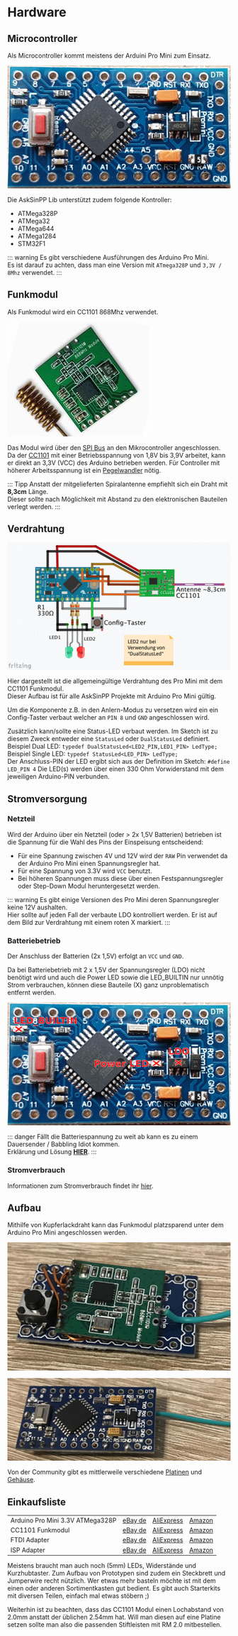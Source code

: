 # Hardware

## Microcontroller

Als Microcontroller kommt meistens der Arduini Pro Mini zum Einsatz.

![Arduino Pro Mini](./images/arduino-pro-mini.jpg)

Die AskSinPP Lib unterstützt zudem folgende Kontroller: 
* ATMega328P
* ATMega32
* ATMega644
* ATMega1284
* STM32F1

::: warning
Es gibt verschiedene Ausführungen des Arduino Pro Mini.  
Es ist darauf zu achten, dass man eine Version mit `ATmega328P` und `3,3V / 8Mhz` verwendet.
:::

## Funkmodul

Als Funkmodul wird ein CC1101 868Mhz verwendet.  

![CC1101](./images/cc1101.jpg)

Das Modul wird über den [SPI Bus](https://de.wikipedia.org/wiki/Serial_Peripheral_Interface) 
an den Mikrocontroller angeschlossen.  
Da der [CC1101](http://www.ti.com/lit/ds/symlink/cc1101.pdf) 
mit einer Betriebsspannung von 1,8V bis 3,9V arbeitet, kann er direkt an 3,3V (VCC) des Arduino betrieben werden. Für Controller
mit höherer Arbeitsspannung ist ein [Pegelwandler](https://de.wikipedia.org/wiki/Pegelumsetzer) nötig.

::: Tipp
Anstatt der mitgelieferten Spiralantenne empfiehlt sich ein Draht mit **8,3cm** Länge.  
Dieser sollte nach Möglichkeit mit Abstand zu den elektronischen Bauteilen verlegt werden.
:::

## Verdrahtung

![Allgemeingültige Verdrahtung Arduino Pro Mini und CC1101](./images/wiring_arduino_cc1101.png)

Hier dargestellt ist die allgemeingültige Verdrahtung des Pro Mini mit dem CC1101 Funkmodul.  
Dieser Aufbau ist für alle AskSinPP Projekte mit Arduino Pro Mini gültig.  

Um die Komponente z.B. in den Anlern-Modus zu versetzen wird ein ein Config-Taster verbaut 
welcher an `PIN 8` und `GND` angeschlossen wird.  

Zusätzlich kann/sollte eine Status-LED verbaut werden. 
Im Sketch ist zu diesem Zweck entweder eine `StatusLed` oder `DualStatusLed` definiert.  
Beispiel Dual LED: `typedef DualStatusLed<LED2_PIN,LED1_PIN> LedType;`  
Beispiel Single LED: `typedef StatusLed<LED_PIN> LedType;`  
Der Anschluss-PIN der LED ergibt sich aus der Definition im Sketch:
`#define LED_PIN 4`
Die LED(s) werden über einen 330 Ohm Vorwiderstand mit dem jeweiligen Arduino-PIN verbunden.

## Stromversorgung

### Netzteil

Wird der Arduino über ein Netzteil (oder > 2x 1,5V Batterien) betrieben ist die Spannung für die Wahl des Pins der Einspeisung entscheidend:

* Für eine Spannung zwischen 4V und 12V wird der `RAW` Pin verwendet da der Arduino Pro Mini 
  einen Spannungsregler hat.  
* Für eine Spannung von 3.3V wird `VCC` benutzt.
* Bei höheren Spannungen muss diese über einen Festspannungsregler oder Step-Down Modul heruntergesetzt werden.

::: warning
Es gibt einige Versionen des Pro Mini deren Spannungsregler keine 12V aushalten.  
Hier sollte auf jeden Fall der verbaute LDO kontrolliert werden. 
Er ist auf dem Bild zur Verdrahtung mit einem roten X markiert.
:::

### Batteriebetrieb

Der Anschluss der Batterien (2x 1,5V) erfolgt an `VCC` und `GND`.

Da bei Batteriebetrieb mit 2 x 1,5V der Spannungsregler (LDO) nicht benötigt wird und auch die Power LED sowie die LED_BUILTIN nur unnötig Strom verbrauchen, können diese Bauteile (X) ganz unproblematisch entfernt werden.

![Arduino Pro Mini Bauteilkennzeichung](./images/arduino-pro-mini-removed-parts.jpg)

::: danger
Fällt die Batteriespannung zu weit ab kann es zu einem Dauersender / Babbling Idiot kommen.  
Erklärung und Lösung **[HIER](/Grundlagen/FAQ/babbling_idiot.html)**.
:::

### Stromverbrauch

Informationen zum Stromverbrauch findet ihr [hier](https://github.com/TomMajor/AskSinPP_Examples/tree/master/Info/Ruhestrom).

## Aufbau

Mithilfe von Kupferlackdraht kann das Funkmodul platzsparend unter dem Arduino Pro Mini angeschlossen werden.

![CC1101 mit Kupferlackdraht am Arduino Pro Mini](./images/arduino_cc1101_bottom.jpg)

![Arduino Pro Mini von oben](./images/arduino_cc1101_top.jpg)


Von der Community gibt es mittlerweile verschiedene [Platinen](/Platinen/) und [Gehäuse](/Gehaeuse/).


## Einkaufsliste

|  |  |  |  |
|--|--|--|--|
| Arduino Pro Mini 3.3V ATMega328P | [eBay de](https://www.ebay.de/itm/Pro-Mini-3-3V-8Mhz-Arduino-komp-Board-Stromsparend/253093645576) | [AliExpress](https://de.aliexpress.com/item/Free-Shipping-1pcs-pro-mini-atmega328-Pro-Mini-328-Mini-ATMEGA328-3-3V-8MHz-for-Arduino/32342672626.html) | [Amazon](https://www.amazon.de/Entwicklerboard-Mikrocontroller-Christians-Technik-Shop/dp/B018Y2JGDC) |
| CC1101 Funkmodul | [eBay de](https://www.ebay.de/itm/CC1101-868-MHz-Wireless-Funk-Modul-Transciever-FHEM-CUL-Arduino-Raspberry-Pi/253070164822) | [AliExpress](https://de.aliexpress.com/item/CC1101-868-mhz-Modul-FHEM-CUL-Transceiver-Wireless-F-r-Raspberry-Pi-Z07-Drop-schiff/32859345379.html) | [Amazon](https://www.amazon.de/ILS-CC1101-868MHz-Transceiver-Wake-Radio/dp/B0769D91H2) |
| FTDI Adapter | [eBay de](https://www.ebay.de/itm/FT232RL-3-3V-5-5V-FTDI-USB-to-TTL-Serial-Adapter-Module-Arduino-Mini-Port/222998080320) | [AliExpress](https://de.aliexpress.com/item/High-Quality-FT232RL-FT232-FTDI-USB-3-3V-5-5V-to-TTL-Serial-Adapter-Module-Mini/32826575637.html) | [Amazon](https://www.amazon.de/AZDelivery-Adapter-FT232RL-Serial-gratis/dp/B01N9RZK6I) |
| ISP Adapter | [eBay de](https://www.ebay.de/itm/USBASP-USBISP-AVR-51-Programmer-Adapter-mit-10-Pin-Kabel-ATMega-ATTiny-ATMEGA128/153318188378) | [AliExpress](https://de.aliexpress.com/item/1LOT-New-USBASP-USBISP-AVR-Programmer-USB-ISP-USB-ASP-ATMEGA8-ATMEGA128-Support-Win7-64/32724669918.html) | [Amazon](https://www.amazon.de/USBasp-Programmiergerät-inkl-Programmer-Arduino/dp/B01CPZ52MI/) | 

Meistens braucht man auch noch (5mm) LEDs, Widerstände und Kurzhubtaster. Zum Aufbau von Prototypen sind zudem ein Steckbrett und Jumperwire recht nützlich.
Wer etwas mehr basteln möchte ist mit dem einen oder anderen Sortimentkasten gut bedient. Es gibt auch Starterkits mit diversen Teilen, einfach mal
etwas stöbern ;)

Weiterhin ist zu beachten, dass das CC1101 Modul einen Lochabstand von 2.0mm anstatt der üblichen 2.54mm hat. Will man diesen auf eine Platine setzen
sollte man also die passenden Stiftleisten mit RM 2.0 mitbestellen.
